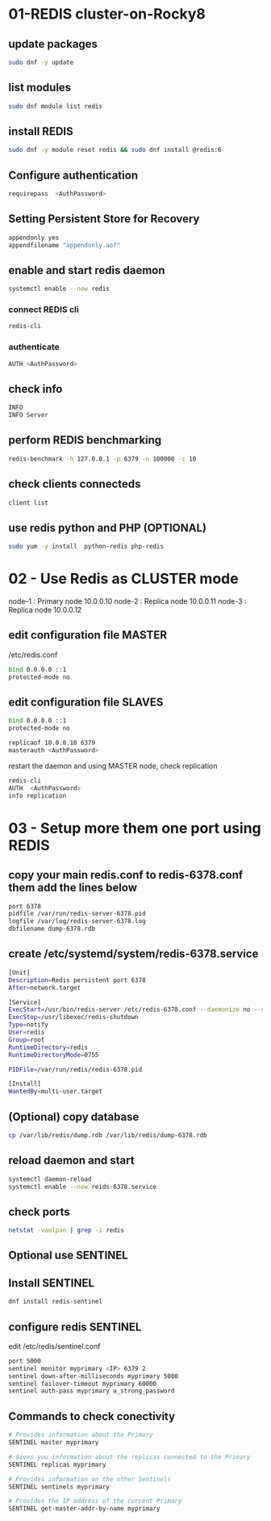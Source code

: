 # 01-REDIS cluster-on-Rocky8

## update packages
```bash
sudo dnf -y update
```
## list modules
```bash
sudo dnf module list redis
```
## install REDIS
```bash
sudo dnf -y module reset redis && sudo dnf install @redis:6
```
## Configure authentication
```bash
requirepass  <AuthPassword>
```
## Setting Persistent Store for Recovery
```bash
appendonly yes
appendfilename "appendonly.aof"
```
## enable and start redis daemon
```bash
systemctl enable --now redis 
```

### connect REDIS cli
```bash
redis-cli
```
### authenticate
```bash
AUTH <AuthPassword>
```
## check info
```bash
INFO
INFO Server
```
## perform REDIS benchmarking
```bash
redis-benchmark -h 127.0.0.1 -p 6379 -n 100000 -c 10
```
## check clients connecteds
```bash
client list 
```
## use redis python and PHP (OPTIONAL)
```bash
sudo yum -y install  python-redis php-redis
```

# 02 - Use Redis as CLUSTER mode

node-1 : Primary node 10.0.0.10
node-2 : Replica node 10.0.0.11
node-3 : Replica node 10.0.0.12

## edit configuration file MASTER
 /etc/redis.conf
```bash
bind 0.0.0.0 ::1 
protected-mode no 
```

## edit configuration file SLAVES
```bash
bind 0.0.0.0 ::1
protected-mode no 

replicaof 10.0.0.10 6379
masterauth <AuthPassword>
```
restart the daemon and using MASTER node, check replication
```bash
redis-cli
AUTH  <AuthPassword>
info replication
```
# 03 - Setup more them one port using REDIS

## copy your main redis.conf to redis-6378.conf them add the lines below 
```bash
port 6378
pidfile /var/run/redis-server-6378.pid
logfile /var/log/redis-server-6378.log
dbfilename dump-6378.rdb
```
## create /etc/systemd/system/redis-6378.service
```bash
[Unit]
Description=Redis persistent port 6378
After=network.target

[Service]
ExecStart=/usr/bin/redis-server /etc/redis-6378.conf --daemonize no --supervised systemd
ExecStop=/usr/libexec/redis-shutdown
Type=notify
User=redis
Group=root
RuntimeDirectory=redis
RuntimeDirectoryMode=0755

PIDFile=/var/run/redis/redis-6378.pid

[Install]
WantedBy=multi-user.target
```

## (Optional) copy database
```bash
cp /var/lib/redis/dump.rdb /var/lib/redis/dump-6378.rdb
```

## reload daemon and start 
```bash
systemctl daemon-reload
systemctl enable --now reids-6378.service
```
## check ports
```bash
netstat -vaulpan | grep -i redis
```

## Optional use SENTINEL

## Install SENTINEL
```bash
dnf install redis-sentinel
```
## configure redis SENTINEL
edit /etc/redis/sentinel.conf
```bash
port 5000
sentinel monitor myprimary <IP> 6379 2
sentinel down-after-milliseconds myprimary 5000
sentinel failover-timeout myprimary 60000
sentinel auth-pass myprimary a_strong_password
```
## Commands to check conectivity 
```bash
# Provides information about the Primary
SENTINEL master myprimary

# Gives you information about the replicas connected to the Primary
SENTINEL replicas myprimary

# Provides information on the other Sentinels
SENTINEL sentinels myprimary

# Provides the IP address of the current Primary
SENTINEL get-master-addr-by-name myprimary
```

